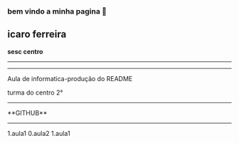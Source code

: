 ### bem vindo a minha pagina 👋

<h2> icaro ferreira</h2>
  
  <b>sesc centro</b>
  
  <hr>
  <hr>
  
  Aula de informatica-produção do README
  
  turma do centro 2°
  
  <hr>
  **GITHUB**
  <hr>
  1.aula1
  0.aula2
  1.aula1
  

<!--
